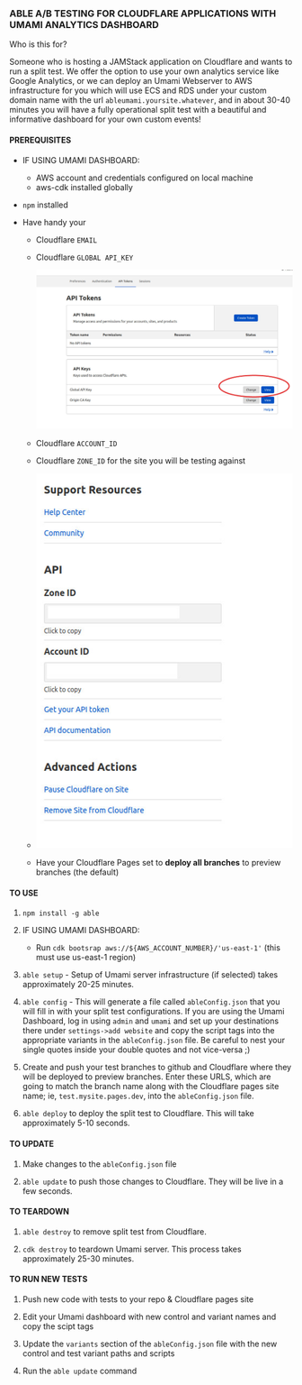 ### ABLE A/B TESTING FOR CLOUDFLARE APPLICATIONS WITH UMAMI ANALYTICS DASHBOARD

Who is this for?

Someone who is hosting a JAMStack application on Cloudflare and wants to run a split test. We offer the option to use your own analytics service like Google Analytics, or we
can deploy an Umami Webserver to AWS infrastructure for you which will use ECS and RDS under your custom domain name with the url `ableumami.yoursite.whatever`, and
in about 30-40 minutes you will have a fully operational split test with a beautiful and informative dashboard for your own custom events!

#### PREREQUISITES

- IF USING UMAMI DASHBOARD:
  - AWS account and credentials configured on local machine
  - aws-cdk installed globally
- `npm` installed
- Have handy your

  - Cloudflare `EMAIL`
  - Cloudflare `GLOBAL API_KEY`

    ![Screenshot of API key location!](./assets/gapi.jpg "Global API KEY location on Cloudflare")

  - Cloudflare `ACCOUNT_ID`
  - Cloudflare `ZONE_ID` for the site you will be testing against

  - ![Screenshot of Account ID area!](./assets/ids.jpg "Location of Account IDS on Cloudflare")

  - Have your Cloudflare Pages set to **deploy all branches** to preview branches (the default)

#### TO USE

1. `npm install -g able`

2. IF USING UMAMI DASHBOARD:

   - Run `cdk bootsrap aws://${AWS_ACCOUNT_NUMBER}/'us-east-1'` (this must use us-east-1 region)

3. `able setup` - Setup of Umami server infrastructure (if selected) takes approximately 20-25 minutes.

4. `able config` - This will generate a file called `ableConfig.json` that you will fill in with your split test configurations.
   If you are using the Umami Dashboard, log in using `admin` and `umami` and set up your destinations there under `settings->add website` and copy the script tags into the
   appropriate variants in the `ableConfig.json` file. Be careful to nest your single quotes inside your double quotes and not vice-versa ;)

5. Create and push your test branches to github and Cloudflare where they will be deployed to preview branches. Enter these URLS, which are going to match the branch name
   along with the Cloudflare pages site name; ie, `test.mysite.pages.dev`, into the `ableConfig.json` file.

6. `able deploy` to deploy the split test to Cloudflare. This will take approximately 5-10 seconds.

#### TO UPDATE

1. Make changes to the `ableConfig.json` file

2. `able update` to push those changes to Cloudflare. They will be live in a few seconds.

#### TO TEARDOWN

1. `able destroy` to remove split test from Cloudflare.

2. `cdk destroy` to teardown Umami server. This process takes approximately 25-30 minutes.

#### TO RUN NEW TESTS

1. Push new code with tests to your repo & Cloudflare pages site

2. Edit your Umami dashboard with new control and variant names and copy the scipt tags

3. Update the `variants` section of the `ableConfig.json` file with the new control and test variant paths and scripts

4. Run the `able update` command
